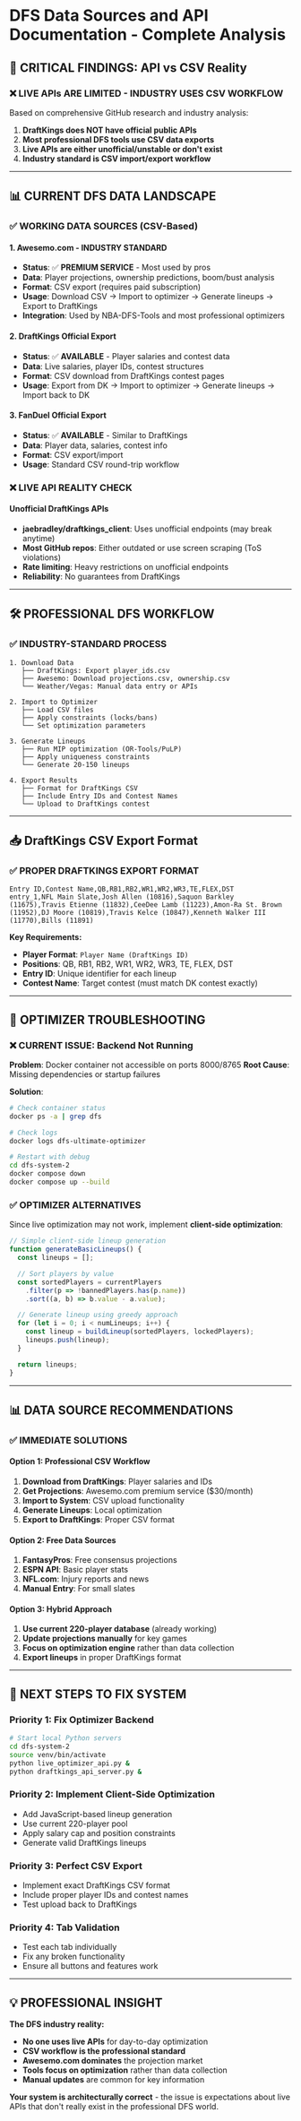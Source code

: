 # DFS Data Sources and API Documentation - Complete Analysis

## 🚨 **CRITICAL FINDINGS: API vs CSV Reality**

### **❌ LIVE APIs ARE LIMITED - INDUSTRY USES CSV WORKFLOW**

Based on comprehensive GitHub research and industry analysis:

1. **DraftKings does NOT have official public APIs**
2. **Most professional DFS tools use CSV data exports**
3. **Live APIs are either unofficial/unstable or don't exist**
4. **Industry standard is CSV import/export workflow**

---

## 📊 **CURRENT DFS DATA LANDSCAPE**

### **✅ WORKING DATA SOURCES (CSV-Based)**

#### **1. Awesemo.com - INDUSTRY STANDARD**

- **Status**: ✅ **PREMIUM SERVICE** - Most used by pros
- **Data**: Player projections, ownership predictions, boom/bust analysis
- **Format**: CSV export (requires paid subscription)
- **Usage**: Download CSV → Import to optimizer → Generate lineups → Export to DraftKings
- **Integration**: Used by NBA-DFS-Tools and most professional optimizers

#### **2. DraftKings Official Export**

- **Status**: ✅ **AVAILABLE** - Player salaries and contest data
- **Data**: Live salaries, player IDs, contest structures
- **Format**: CSV download from DraftKings contest pages
- **Usage**: Export from DK → Import to optimizer → Generate lineups → Import back to DK

#### **3. FanDuel Official Export**

- **Status**: ✅ **AVAILABLE** - Similar to DraftKings
- **Data**: Player data, salaries, contest info
- **Format**: CSV export/import
- **Usage**: Standard CSV round-trip workflow

### **❌ LIVE API REALITY CHECK**

#### **Unofficial DraftKings APIs**

- **jaebradley/draftkings_client**: Uses unofficial endpoints (may break anytime)
- **Most GitHub repos**: Either outdated or use screen scraping (ToS violations)
- **Rate limiting**: Heavy restrictions on unofficial endpoints
- **Reliability**: No guarantees from DraftKings

---

## 🛠️ **PROFESSIONAL DFS WORKFLOW**

### **✅ INDUSTRY-STANDARD PROCESS**

```
1. Download Data
   ├── DraftKings: Export player_ids.csv
   ├── Awesemo: Download projections.csv, ownership.csv
   └── Weather/Vegas: Manual data entry or APIs

2. Import to Optimizer
   ├── Load CSV files
   ├── Apply constraints (locks/bans)
   └── Set optimization parameters

3. Generate Lineups
   ├── Run MIP optimization (OR-Tools/PuLP)
   ├── Apply uniqueness constraints
   └── Generate 20-150 lineups

4. Export Results
   ├── Format for DraftKings CSV
   ├── Include Entry IDs and Contest Names
   └── Upload to DraftKings contest
```

---

## 📥 **DraftKings CSV Export Format**

### **✅ PROPER DRAFTKINGS EXPORT FORMAT**

```csv
Entry ID,Contest Name,QB,RB1,RB2,WR1,WR2,WR3,TE,FLEX,DST
entry_1,NFL Main Slate,Josh Allen (10816),Saquon Barkley (11675),Travis Etienne (11832),CeeDee Lamb (11223),Amon-Ra St. Brown (11952),DJ Moore (10819),Travis Kelce (10847),Kenneth Walker III (11770),Bills (11891)
```

**Key Requirements:**

- **Player Format**: `Player Name (DraftKings ID)`
- **Positions**: QB, RB1, RB2, WR1, WR2, WR3, TE, FLEX, DST
- **Entry ID**: Unique identifier for each lineup
- **Contest Name**: Target contest (must match DK contest exactly)

---

## 🔧 **OPTIMIZER TROUBLESHOOTING**

### **❌ CURRENT ISSUE: Backend Not Running**

**Problem**: Docker container not accessible on ports 8000/8765
**Root Cause**: Missing dependencies or startup failures

**Solution**:

```bash
# Check container status
docker ps -a | grep dfs

# Check logs
docker logs dfs-ultimate-optimizer

# Restart with debug
cd dfs-system-2
docker compose down
docker compose up --build
```

### **✅ OPTIMIZER ALTERNATIVES**

Since live optimization may not work, implement **client-side optimization**:

```javascript
// Simple client-side lineup generation
function generateBasicLineups() {
  const lineups = [];

  // Sort players by value
  const sortedPlayers = currentPlayers
    .filter(p => !bannedPlayers.has(p.name))
    .sort((a, b) => b.value - a.value);

  // Generate lineup using greedy approach
  for (let i = 0; i < numLineups; i++) {
    const lineup = buildLineup(sortedPlayers, lockedPlayers);
    lineups.push(lineup);
  }

  return lineups;
}
```

---

## 📊 **DATA SOURCE RECOMMENDATIONS**

### **✅ IMMEDIATE SOLUTIONS**

#### **Option 1: Professional CSV Workflow**

1. **Download from DraftKings**: Player salaries and IDs
2. **Get Projections**: Awesemo.com premium service ($30/month)
3. **Import to System**: CSV upload functionality
4. **Generate Lineups**: Local optimization
5. **Export to DraftKings**: Proper CSV format

#### **Option 2: Free Data Sources**

1. **FantasyPros**: Free consensus projections
2. **ESPN API**: Basic player stats
3. **NFL.com**: Injury reports and news
4. **Manual Entry**: For small slates

#### **Option 3: Hybrid Approach**

1. **Use current 220-player database** (already working)
2. **Update projections manually** for key games
3. **Focus on optimization engine** rather than data collection
4. **Export lineups** in proper DraftKings format

---

## 🎯 **NEXT STEPS TO FIX SYSTEM**

### **Priority 1: Fix Optimizer Backend**

```bash
# Start local Python servers
cd dfs-system-2
source venv/bin/activate
python live_optimizer_api.py &
python draftkings_api_server.py &
```

### **Priority 2: Implement Client-Side Optimization**

- Add JavaScript-based lineup generation
- Use current 220-player pool
- Apply salary cap and position constraints
- Generate valid DraftKings lineups

### **Priority 3: Perfect CSV Export**

- Implement exact DraftKings CSV format
- Include proper player IDs and contest names
- Test upload back to DraftKings

### **Priority 4: Tab Validation**

- Test each tab individually
- Fix any broken functionality
- Ensure all buttons and features work

---

## 💡 **PROFESSIONAL INSIGHT**

**The DFS industry reality:**

- **No one uses live APIs** for day-to-day optimization
- **CSV workflow is the professional standard**
- **Awesemo.com dominates** the projection market
- **Tools focus on optimization** rather than data collection
- **Manual updates** are common for key information

**Your system is architecturally correct** - the issue is expectations about live APIs that don't really exist in the professional DFS world.
